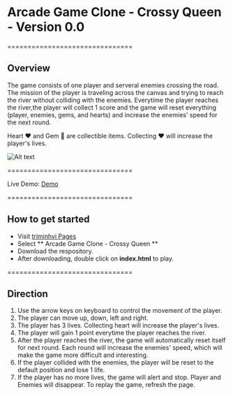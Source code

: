 # Arcade Game Clone - Crossy Queen - Version 0.0
===============================

## Overview
The game consists of one player and serveral enemies crossing the road. The mission of the player is traveling across the canvas and trying to reach the river without colliding with the enemies. Everytime the player reaches the river,the player will collect 1 score and the game will reset everything (player, enemies, gems, and hearts) and increase the enemies' speed for the next round.  

Heart :heart: and Gem :gem: are collectible items. Collecting :heart: will increase the player's lives.

![Alt text](https://github.com/triminhvi/FEND-Arcade-Game/blob/master/images/screenshot_00.png)

===============================

Live Demo: [Demo](https://triminhvi.github.io/FEND-Arcade-Game/)

===============================

## How to get started
- Visit [triminhvi Pages](https://www.github.com/triminhvi)
- Select ** Arcade Game Clone - Crossy Queen **
- Download the respository.
- After downloading, double click on **index.html** to play.


===============================

## Direction
1. Use the arrow keys on keyboard to control the movement of the player.
2. The player can move up, down, left and right.
3. The player has 3 lives. Collecting heart will increase the player's lives.
4. The player will gain 1 point everytime the player reaches the river.
5. After the player reaches the river, the game will automatically reset itself for next round. Each round will increase the enemies' speed, which will make the game more difficult and interesting.
6. If the player collided with the enemies, the player will be reset to the default position and lose 1 life. 
7. If the player has no more lives, the game will alert and stop. Player and Enemies will disappear. To replay the game, refresh the page.


